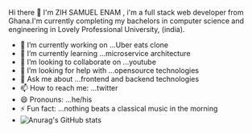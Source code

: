 Hi there 👋 
I'm ZIH SAMUEL ENAM , i'm a full stack web developer from Ghana.I'm currently completing my bachelors in computer science and engineering in Lovely Professional University, (india).

- 🔭 I’m currently working on ...Uber eats clone
- 🌱 I’m currently learning ...microservice architecture
- 👯 I’m looking to collaborate on ...youtube
- 🤔 I’m looking for help with ...opensource technologies
- 💬 Ask me about ...frontend and backend technologies 
- 📫 How to reach me: ...twitter
- 😄 Pronouns: ...he/his
- ⚡ Fun fact: ...nothing beats a classical music in the morning
- ![Anurag's GitHub stats](https://github-readme-stats.vercel.app/api?username=samsmoak&hide=contribs,prs)



